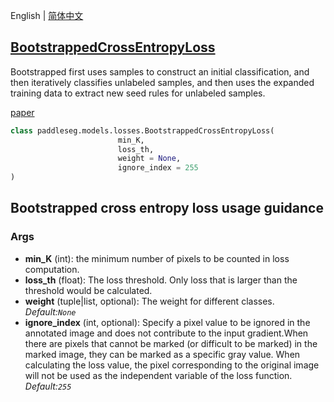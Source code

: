 English | [简体中文](BootstrappedCrossEntropyLoss_cn.md)
## [BootstrappedCrossEntropyLoss](../../../paddleseg/models/losses/bootstrapped_cross_entropy.py)

Bootstrapped first uses samples to construct an initial classification, and then iteratively classifies unlabeled samples, and then uses the expanded training data to extract new seed rules for unlabeled samples.

[paper](https://arxiv.org/pdf/1412.6596.pdf)
```python
class paddleseg.models.losses.BootstrappedCrossEntropyLoss(
                        min_K, 
                        loss_th, 
                        weight = None, 
                        ignore_index = 255
)
```

## Bootstrapped cross entropy loss usage guidance

### Args
* **min_K**  (int): the minimum number of pixels to be counted in loss computation.
* **loss_th** (float): The loss threshold. Only loss that is larger than the threshold
            would be calculated.
* **weight** (tuple|list, optional): The weight for different classes. *Default:``None``*
* **ignore_index** (int, optional): Specify a pixel value to be ignored in the annotated image
            and does not contribute to the input gradient.When there are pixels that cannot be marked (or difficult to be marked) in the marked image, they can be marked as a specific gray value. When calculating the loss value, the pixel corresponding to the original image will not be used as the independent variable of the loss function. *Default:``255``*
